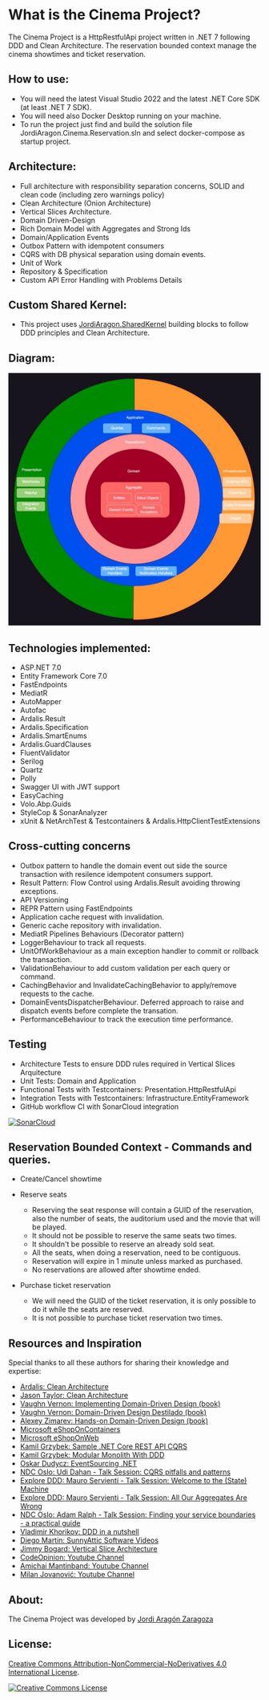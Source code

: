 What is the Cinema Project?
=====================
The Cinema Project is a HttpRestfulApi project written in .NET 7 following DDD and Clean Architecture.
The reservation bounded context manage the cinema showtimes and ticket reservation.

## How to use:

- You will need the latest Visual Studio 2022 and the latest .NET Core SDK (at least .NET 7 SDK).
- You will need also Docker Desktop running on your machine.
- To run the project just find and build the solution file JordiAragon.Cinema.Reservation.sln and select docker-compose as startup project.

## Architecture:

- Full architecture with responsibility separation concerns, SOLID and clean code (including zero warnings policy)
- Clean Architecture (Onion Architecture)
- Vertical Slices Architecture.
- Domain Driven-Design 
- Rich Domain Model with Aggregates and Strong Ids
- Domain/Application Events
- Outbox Pattern with idempotent consumers
- CQRS with DB physical separation using domain events. 
- Unit of Work
- Repository & Specification
- Custom API Error Handling with Problems Details

## Custom Shared Kernel:
- This project uses [JordiAragon.SharedKernel](https://github.com/jordiaragonzaragoza/JordiAragon.SharedKernel) building blocks to follow DDD principles and Clean Architecture. 

## Diagram:

![JordiAragon.Cinema - Clean architecture graph](./docs/CleanArchitecture.jpg)

## Technologies implemented:

- ASP.NET 7.0
- Entity Framework Core 7.0
- FastEndpoints
- MediatR
- AutoMapper
- Autofac
- Ardalis.Result
- Ardalis.Specification
- Ardalis.SmartEnums
- Ardalis.GuardClauses
- FluentValidator
- Serilog
- Quartz
- Polly
- Swagger UI with JWT support
- EasyCaching
- Volo.Abp.Guids
- StyleCop & SonarAnalyzer
- xUnit & NetArchTest & Testcontainers & Ardalis.HttpClientTestExtensions

## Cross-cutting concerns

- Outbox pattern to handle the domain event out side the source transaction with resilence idempotent consumers support.
- Result Pattern: Flow Control using Ardalis.Result avoiding throwing exceptions.
- API Versioning
- REPR Pattern using FastEndpoints
- Application cache request with invalidation.
- Generic cache repository with invalidation.
- MediatR Pipelines Behaviours (Decorator pattern)
 - LoggerBehaviour to track all requests.
 - UnitOfWorkBehaviour as a main exception handler to commit or rollback the transaction.
 - ValidationBehaviour to add custom validation per each query or command.
 - CachingBehavior and InvalidateCachingBehavior to apply/remove requests to the cache.
 - DomainEventsDispatcherBehaviour. Deferred approach to raise and dispatch events before complete the transation.
 - PerformanceBehaviour to track the execution time performance.

## Testing

- Architecture Tests to ensure DDD rules required in Vertical Slices Arquitecture
- Unit Tests: Domain and Application
- Functional Tests with Testcontainers: Presentation.HttpRestfulApi
- Integration Tests with Testcontainers: Infrastructure.EntityFramework
- GitHub workflow CI with SonarCloud integration

[![SonarCloud](https://sonarcloud.io/images/project_badges/sonarcloud-white.svg)](https://sonarcloud.io/summary/new_code?id=jordiaragonzaragoza_JordiAragon.Cinema)

## Reservation Bounded Context - Commands and queries.

- Create/Cancel showtime
    
- Reserve seats
    - Reserving the seat response will contain a GUID of the reservation, also the number of seats, the auditorium used and the movie that will be played.
    - It should not be possible to reserve the same seats two times.
    - It shouldn't be possible to reserve an already sold seat.
    - All the seats, when doing a reservation, need to be contiguous.
    - Reservation will expire in 1 minute unless marked as purchased.
    - No reservations are allowed after showtime ended.

- Purchase ticket reservation
    - We will need the GUID of the ticket reservation, it is only possible to do it while the seats are reserved.
    - It is not possible to purchase ticket reservation two times.
 
## Resources and Inspiration

Special thanks to all these authors for sharing their knowledge and expertise:

- <a href="https://github.com/ardalis/CleanArchitecture" target="_blank">Ardalis: Clean Architecture</a>
- <a href="https://github.com/jasontaylordev/CleanArchitecture" target="_blank">Jason Taylor: Clean Architecture</a>
- <a href="https://www.oreilly.com/library/view/implementing-domain-driven-design/9780133039900/" target="_blank">Vaughn Vernon: Implementing Domain-Driven Design (book)</a>
- <a href="https://kalele.io/books/ddd-destilado/" target="_blank">Vaughn Vernon: Domain-Driven Design Destilado (book)</a>
- <a href="https://www.amazon.com/Hands-Domain-Driven-Design-NET-ebook/dp/B07C5WSR9B" target="_blank">Alexey Zimarev: Hands-on Domain-Driven Design (book)</a>
- <a href="https://github.com/dotnet-architecture/eShopOnContainers" target="_blank">Microsoft eShopOnContainers</a>
- <a href="https://github.com/dotnet-architecture/eShopOnWeb" target="_blank">Microsoft eShopOnWeb</a>
- <a href="https://github.com/kgrzybek/sample-dotnet-core-cqrs-api" target="_blank">Kamil Grzybek: Sample .NET Core REST API CQRS</a>
- <a href="https://github.com/kgrzybek/modular-monolith-with-ddd" target="_blank">Kamil Grzybek: Modular Monolith With DDD</a>
- <a href="https://github.com/oskardudycz/EventSourcing.NetCore" target="_blank">Oskar Dudycz: EventSourcing .NET</a>
- <a href="https://www.youtube.com/watch?v=Lw04HRF8ies" target="_blank">NDC Oslo: Udi Dahan - Talk Session: CQRS pitfalls and patterns</a>
- <a href="https://www.youtube.com/watch?v=26xrX113KZc" target="_blank">Explore DDD: Mauro Servienti - Talk Session: Welcome to the (State) Machine</a>
- <a href="https://www.youtube.com/watch?v=KkzvQSuYd5I" target="_blank">Explore DDD: Mauro Servienti - Talk Session: All Our Aggregates Are Wrong</a>
- <a href="https://www.youtube.com/watch?v=tVnIUZbsxWI" target="_blank">NDC Oslo: Adam Ralph - Talk Session: Finding your service boundaries - a practical guide</a>
- <a href="https://www.youtube.com/watch?v=kPV1SkdSnhE" target="_blank">Vladimir Khorikov: DDD in a nutshell</a>
- <a href="https://odysee.com/@sunnyAtticSoftware:a?view=content" target="_blank">Diego Martin: SunnyAttic Software Videos</a>
- <a href="https://www.youtube.com/watch?v=SUiWfhAhgQw" target="_blank">Jimmy Bogard: Vertical Slice Architecture</a>
- <a href="https://www.youtube.com/@CodeOpinion" target="_blank">CodeOpinion: Youtube Channel</a>
- <a href="https://www.youtube.com/@amantinband" target="_blank">Amichai Mantinband: Youtube Channel</a>
- <a href="https://www.youtube.com/@MilanJovanovicTech" target="_blank">Milan Jovanović: Youtube Channel</a>

## About:

The Cinema Project was developed by <a href="https://www.linkedin.com/in/jordiaragonzaragoza/" target="_blank">Jordi Aragón Zaragoza</a>

## License:

[Creative Commons Attribution-NonCommercial-NoDerivatives 4.0 International License](http://creativecommons.org/licenses/by-nc-nd/4.0/).

[![Creative Commons License](https://i.creativecommons.org/l/by-nc-nd/4.0/88x31.png)](http://creativecommons.org/licenses/by-nc-nd/4.0/)
